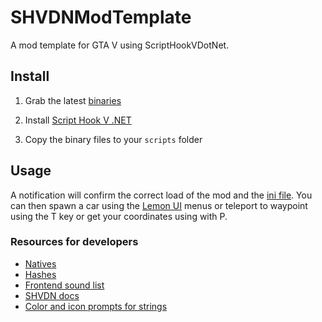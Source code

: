 # SHVDNModTemplate

A mod template for GTA V using ScriptHookVDotNet.

## Install

1. Grab the latest [binaries](https://github.com/POWRFULCOW89/SHVDNModTemplate/releases)

2. Install [Script Hook V .NET](https://www.gta5-mods.com/tools/scripthookv-net)

3. Copy the binary files to your `scripts` folder

## Usage

A notification will confirm the correct load of the mod and the [ini file](./ModSettings.ini).
You can then spawn a car using the [Lemon UI](https://github.com/LemonUIbyLemon/LemonUI) menus or 
teleport to waypoint using the T key or get your coordinates using with P.

### Resources for developers

- [Natives](http://www.dev-c.com/nativedb/)
- [Hashes](https://gtahash.ru/?s=finish)
- [Frontend sound list](https://wiki.gtanet.work/index.php?title=FrontEndSoundlist)
- [SHVDN docs](https://nitanmarcel.github.io/shvdn-docs.github.io/index.html)
- [Color and icon prompts for strings](https://pastebin.com/nqNYWMSB)
